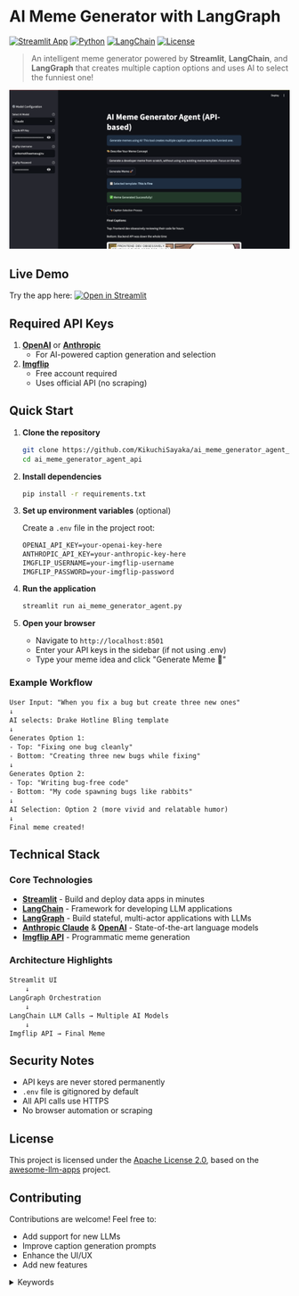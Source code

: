 # AI Meme Generator with LangGraph

[![Streamlit App](https://static.streamlit.io/badges/streamlit_badge_black_white.svg)](https://github.com/KikuchiSayaka/ai_meme_generator_agent_api)
[![Python](https://img.shields.io/badge/Python-3.8+-blue.svg)](https://www.python.org/downloads/)
[![LangChain](https://img.shields.io/badge/🦜🔗-LangChain-green.svg)](https://github.com/langchain-ai/langchain)
[![License](https://img.shields.io/badge/License-Apache%202.0-blue.svg)](https://opensource.org/licenses/Apache-2.0)

> An intelligent meme generator powered by **Streamlit**, **LangChain**, and **LangGraph** that creates multiple caption options and uses AI to select the funniest one!

<div align="center">
  <img src="assets/demo_img.png" alt="AI Meme Generator Demo" width="700">
</div>

## Live Demo

Try the app here:
[![Open in Streamlit](https://static.streamlit.io/badges/streamlit_badge_black_white.svg)](https://ai-meme-generator-with-langchain.streamlit.app/)

## Required API Keys

1. **[OpenAI](https://platform.openai.com/account/api-keys)** or **[Anthropic](https://console.anthropic.com/settings/keys)**
   - For AI-powered caption generation and selection
2. **[Imgflip](https://imgflip.com/api)**
   - Free account required
   - Uses official API (no scraping)

## Quick Start

1. **Clone the repository**

   ```bash
   git clone https://github.com/KikuchiSayaka/ai_meme_generator_agent_api.git
   cd ai_meme_generator_agent_api
   ```

2. **Install dependencies**

   ```bash
   pip install -r requirements.txt
   ```

3. **Set up environment variables** (optional)

   Create a `.env` file in the project root:

   ```
   OPENAI_API_KEY=your-openai-key-here
   ANTHROPIC_API_KEY=your-anthropic-key-here
   IMGFLIP_USERNAME=your-imgflip-username
   IMGFLIP_PASSWORD=your-imgflip-password
   ```

4. **Run the application**

   ```bash
   streamlit run ai_meme_generator_agent.py
   ```

5. **Open your browser**
   - Navigate to `http://localhost:8501`
   - Enter your API keys in the sidebar (if not using .env)
   - Type your meme idea and click "Generate Meme 🚀"

### Example Workflow

```
User Input: "When you fix a bug but create three new ones"
↓
AI selects: Drake Hotline Bling template
↓
Generates Option 1:
- Top: "Fixing one bug cleanly"
- Bottom: "Creating three new bugs while fixing"
↓
Generates Option 2:
- Top: "Writing bug-free code"
- Bottom: "My code spawning bugs like rabbits"
↓
AI Selection: Option 2 (more vivid and relatable humor)
↓
Final meme created!
```

## Technical Stack

### Core Technologies

- **[Streamlit](https://streamlit.io/)** - Build and deploy data apps in minutes
- **[LangChain](https://python.langchain.com/)** - Framework for developing LLM applications
- **[LangGraph](https://github.com/langchain-ai/langgraph)** - Build stateful, multi-actor applications with LLMs
- **[Anthropic Claude](https://www.anthropic.com/)** & **[OpenAI](https://openai.com/)** - State-of-the-art language models
- **[Imgflip API](https://imgflip.com/api)** - Programmatic meme generation

### Architecture Highlights

```
Streamlit UI
    ↓
LangGraph Orchestration
    ↓
LangChain LLM Calls → Multiple AI Models
    ↓
Imgflip API → Final Meme
```

## Security Notes

- API keys are never stored permanently
- `.env` file is gitignored by default
- All API calls use HTTPS
- No browser automation or scraping

## License

This project is licensed under the [Apache License 2.0](./LICENSE), based on the [awesome-llm-apps](https://github.com/Shubhamsaboo/awesome-llm-apps) project.

## Contributing

Contributions are welcome! Feel free to:

- Add support for new LLMs
- Improve caption generation prompts
- Enhance the UI/UX
- Add new features

<details>
  <summary>Keywords</summary>

`streamlit`, `langchain`, `langgraph`, `llm`, `ai`, `meme-generator`, `claude`, `gpt`, `python`, `prompt-engineering`, `workflow-orchestration`

</details>
